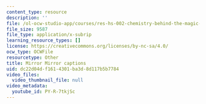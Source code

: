 ```yaml
---
content_type: resource
description: ''
file: /ol-ocw-studio-app/courses/res-hs-002-chemistry-behind-the-magic-chemical-demonstrations-for-the-classroom/PY-R-7tkjSc_captions.webvtt
file_size: 9587
file_type: application/x-subrip
learning_resource_types: []
license: https://creativecommons.org/licenses/by-nc-sa/4.0/
ocw_type: OCWFile
resourcetype: Other
title: Mirror Mirror captions
uid: dc22d04d-f161-4301-ba3d-8d117b5b7784
video_files:
  video_thumbnail_file: null
video_metadata:
  youtube_id: PY-R-7tkjSc
---
```

